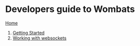 # Developers guide to Wombats

[Home](../../README.md)

1. [Getting Started](./getting-started.md)
1. [Working with websockets](./websockets.md)
